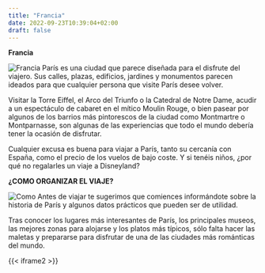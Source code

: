 ```yaml
---
title: "Francia"
date: 2022-09-23T10:39:04+02:00
draft: false
---
```


**Francia**

![Francia](https://co.ambafrance.org/IMG/jpg/5af8fbe3-1c69-4f0b-8e22-6e156208a52e.jpg?17779/307fc07ddf7b8e65ef44de5b7ba62c510ac68a72)
París es una ciudad que parece diseñada para el disfrute del viajero. Sus calles, plazas, edificios, jardines y monumentos parecen ideados para que cualquier persona que visite París desee volver.

Visitar la Torre Eiffel, el Arco del Triunfo o la Catedral de Notre Dame, acudir a un espectáculo de cabaret en el mítico Moulin Rouge, o bien pasear por algunos de los barrios más pintorescos de la ciudad como Montmartre o Montparnasse, son algunas de las experiencias que todo el mundo debería tener la ocasión de disfrutar.

Cualquier excusa es buena para viajar a París, tanto su cercanía con España, como el precio de los vuelos de bajo coste. Y si tenéis niños, ¿por qué no regalarles un viaje a Disneyland?


**¿COMO ORGANIZAR EL VIAJE?**

![Como](https://s3-eu-west-1.amazonaws.com/com.idmgroup.lab.images.prod/pic/living/France/funfacts/banner_funfactsFr.jpg)
Antes de viajar te sugerimos que comiences informándote sobre la historia de París y algunos datos prácticos que pueden ser de utilidad.

Tras conocer los lugares más interesantes de París, los principales museos, las mejores zonas para alojarse y los platos más típicos, sólo falta hacer las maletas y prepararse para disfrutar de una de las ciudades más románticas del mundo.


{{< iframe2 >}}